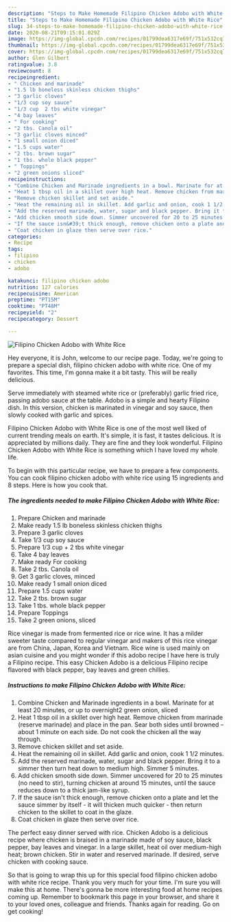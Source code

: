 ```yaml
---
description: "Steps to Make Homemade Filipino Chicken Adobo with White Rice"
title: "Steps to Make Homemade Filipino Chicken Adobo with White Rice"
slug: 34-steps-to-make-homemade-filipino-chicken-adobo-with-white-rice
date: 2020-08-21T09:15:01.029Z
image: https://img-global.cpcdn.com/recipes/01799dea6317e69f/751x532cq70/filipino-chicken-adobo-with-white-rice-recipe-main-photo.jpg
thumbnail: https://img-global.cpcdn.com/recipes/01799dea6317e69f/751x532cq70/filipino-chicken-adobo-with-white-rice-recipe-main-photo.jpg
cover: https://img-global.cpcdn.com/recipes/01799dea6317e69f/751x532cq70/filipino-chicken-adobo-with-white-rice-recipe-main-photo.jpg
author: Glen Gilbert
ratingvalue: 3.8
reviewcount: 8
recipeingredient:
- " Chicken and marinade"
- "1.5 lb boneless skinless chicken thighs"
- "3 garlic cloves"
- "1/3 cup soy sauce"
- "1/3 cup  2 tbs white vinegar"
- "4 bay leaves"
- " For cooking"
- "2 tbs. Canola oil"
- "3 garlic cloves minced"
- "1 small onion diced"
- "1.5 cups water"
- "2 tbs. brown sugar"
- "1 tbs. whole black pepper"
- " Toppings"
- "2 green onions sliced"
recipeinstructions:
- "Combine Chicken and Marinade ingredients in a bowl. Marinate for at least 20 minutes, or up to overnight2 green onion, sliced"
- "Heat 1 tbsp oil in a skillet over high heat. Remove chicken from marinade (reserve marinade) and place in the pan. Sear both sides until browned – about 1 minute on each side. Do not cook the chicken all the way through."
- "Remove chicken skillet and set aside."
- "Heat the remaining oil in skillet. Add garlic and onion, cook 1 1/2 minutes."
- "Add the reserved marinade, water, sugar and black pepper. Bring it to a simmer then turn heat down to medium high. Simmer 5 minutes."
- "Add chicken smooth side down. Simmer uncovered for 20 to 25 minutes (no need to stir), turning chicken at around 15 minutes, until the sauce reduces down to a thick jam-like syrup."
- "If the sauce isn&#39;t thick enough, remove chicken onto a plate and let the sauce simmer by itself - it will thicken much quicker - then return chicken to the skillet to coat in the glaze."
- "Coat chicken in glaze then serve over rice."
categories:
- Recipe
tags:
- filipino
- chicken
- adobo

katakunci: filipino chicken adobo 
nutrition: 127 calories
recipecuisine: American
preptime: "PT15M"
cooktime: "PT48M"
recipeyield: "2"
recipecategory: Dessert

---
```



![Filipino Chicken Adobo with White Rice](https://img-global.cpcdn.com/recipes/01799dea6317e69f/751x532cq70/filipino-chicken-adobo-with-white-rice-recipe-main-photo.jpg)

Hey everyone, it is John, welcome to our recipe page. Today, we're going to prepare a special dish, filipino chicken adobo with white rice. One of my favorites. This time, I'm gonna make it a bit tasty. This will be really delicious.

Serve immediately with steamed white rice or (preferably) garlic fried rice, passing adobo sauce at the table. Adobo is a simple and hearty Filipino dish. In this version, chicken is marinated in vinegar and soy sauce, then slowly cooked with garlic and spices.

Filipino Chicken Adobo with White Rice is one of the most well liked of current trending meals on earth. It's simple, it is fast, it tastes delicious. It is appreciated by millions daily. They are fine and they look wonderful. Filipino Chicken Adobo with White Rice is something which I have loved my whole life.


To begin with this particular recipe, we have to prepare a few components. You can cook filipino chicken adobo with white rice using 15 ingredients and 8 steps. Here is how you cook that.

<!--inarticleads1-->

##### The ingredients needed to make Filipino Chicken Adobo with White Rice:

1. Prepare  Chicken and marinade
1. Make ready 1.5 lb boneless skinless chicken thighs
1. Prepare 3 garlic cloves
1. Take 1/3 cup soy sauce
1. Prepare 1/3 cup + 2 tbs white vinegar
1. Take 4 bay leaves
1. Make ready  For cooking
1. Take 2 tbs. Canola oil
1. Get 3 garlic cloves, minced
1. Make ready 1 small onion diced
1. Prepare 1.5 cups water
1. Take 2 tbs. brown sugar
1. Take 1 tbs. whole black pepper
1. Prepare  Toppings
1. Take 2 green onions, sliced


Rice vinegar is made from fermented rice or rice wine. It has a milder sweeter taste compared to regular vinegar and makers of this rice vinegar are from China, Japan, Korea and Vietnam. Rice wine is used mainly on asian cuisine and you might wonder if this adobo recipe I have here is truly a Filipino recipe. This easy Chicken Adobo is a delicious Filipino recipe flavored with black pepper, bay leaves and green chillies. 

<!--inarticleads2-->

##### Instructions to make Filipino Chicken Adobo with White Rice:

1. Combine Chicken and Marinade ingredients in a bowl. Marinate for at least 20 minutes, or up to overnight2 green onion, sliced
1. Heat 1 tbsp oil in a skillet over high heat. Remove chicken from marinade (reserve marinade) and place in the pan. Sear both sides until browned – about 1 minute on each side. Do not cook the chicken all the way through.
1. Remove chicken skillet and set aside.
1. Heat the remaining oil in skillet. Add garlic and onion, cook 1 1/2 minutes.
1. Add the reserved marinade, water, sugar and black pepper. Bring it to a simmer then turn heat down to medium high. Simmer 5 minutes.
1. Add chicken smooth side down. Simmer uncovered for 20 to 25 minutes (no need to stir), turning chicken at around 15 minutes, until the sauce reduces down to a thick jam-like syrup.
1. If the sauce isn&#39;t thick enough, remove chicken onto a plate and let the sauce simmer by itself - it will thicken much quicker - then return chicken to the skillet to coat in the glaze.
1. Coat chicken in glaze then serve over rice.


The perfect easy dinner served with rice. Chicken Adobo is a delicious recipe where chicken is braised in a marinade made of soy sauce, black pepper, bay leaves and vinegar. In a large skillet, heat oil over medium-high heat; brown chicken. Stir in water and reserved marinade. If desired, serve chicken with cooking sauce. 

So that is going to wrap this up for this special food filipino chicken adobo with white rice recipe. Thank you very much for your time. I'm sure you will make this at home. There's gonna be more interesting food at home recipes coming up. Remember to bookmark this page in your browser, and share it to your loved ones, colleague and friends. Thanks again for reading. Go on get cooking!
